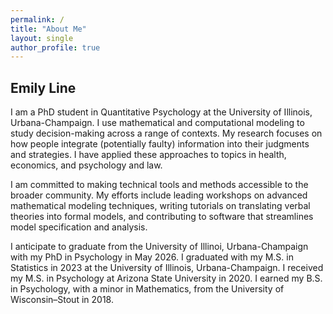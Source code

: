 ```yaml
---
permalink: /
title: "About Me"
layout: single
author_profile: true
---
```




## Emily Line

I am a PhD student in Quantitative Psychology at the University of Illinois, Urbana-Champaign. I use mathematical and computational modeling to study decision-making across a range of contexts. 
My research focuses on how people integrate (potentially faulty) information into their judgments and strategies. I have applied these approaches to topics in health, 
economics, and psychology and law. 

I am committed to making technical tools and methods accessible to the broader community. My efforts include leading workshops on advanced mathematical modeling techniques, writing tutorials on translating verbal theories
into formal models, and contributing to software that streamlines model specification and analysis. 

I anticipate to graduate from the University of Illinoi, Urbana-Champaign with my PhD in Psychology in May 2026. I graduated with my M.S. in Statistics in 2023 at the University of Illinois, Urbana-Champaign. I received my M.S. in Psychology at Arizona State University in 2020. I earned my B.S. in Psychology, with a minor in Mathematics, from the University of Wisconsin–Stout in 2018.

